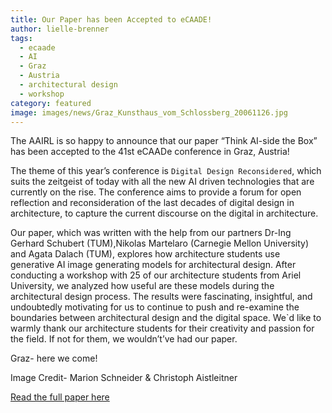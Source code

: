 ```yaml
---
title: Our Paper has been Accepted to eCAADE!
author: lielle-brenner
tags:
  - ecaade 
  - AI
  - Graz 
  - Austria
  - architectural design
  - workshop
category: featured
image: images/news/Graz_Kunsthaus_vom_Schlossberg_20061126.jpg
---
```


The AAIRL is so happy to announce that our paper “Think AI-side the Box” has been accepted to the 41st eCAADe conference in Graz, Austria!

 The theme of this year’s conference is `Digital Design Reconsidered`, which suits the zeitgeist of today with all the new AI driven technologies that are currently on the rise. The conference aims to provide a forum for open reflection and reconsideration of the last decades of digital design in architecture, to capture the current discourse on the digital in architecture.

Our paper, which was written with the help from our partners Dr-Ing Gerhard Schubert (TUM),Nikolas Martelaro (Carnegie Mellon University) and Agata Dalach (TUM), explores how architecture students use generative AI image generating models for architectural design. After conducting a workshop with 25 of our architecture students from Ariel University, we analyzed how useful are these models during the architectural design process. The results were fascinating, insightful, and undoubtedly motivating for us to continue to push and re-examine the boundaries between architectural design and the digital space. 
We`d like to warmly thank our architecture students for their creativity and passion for the field. If not for them, we wouldn’t’ve had our paper.

Graz- here we come! 

Image Credit- Marion Schneider & Christoph Aistleitner

[Read the full paper here](https://cdp.ai.ed.tum.de/publications/ecaade_2023_think_ai-side_the_box.pdf)